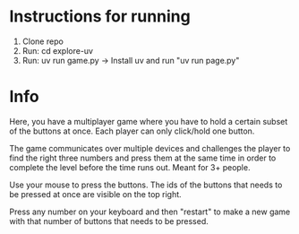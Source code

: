 # Instructions for running
1. Clone repo
2. Run: cd explore-uv
3. Run: uv run game.py -> Install uv and run "uv run page.py"

# Info
Here, you have a multiplayer game where you have to hold a certain subset of the buttons at once. Each player can only click/hold one button.

The game communicates over multiple devices and challenges the player to find the right three numbers and press them at the same time in order to complete the level before the time runs out. Meant for 3+ people.

Use your mouse to press the buttons. The ids of the buttons that needs to be pressed at once are visible on the top right.

Press any number on your keyboard and then "restart" to make a new game with that number of buttons that needs to be pressed.

